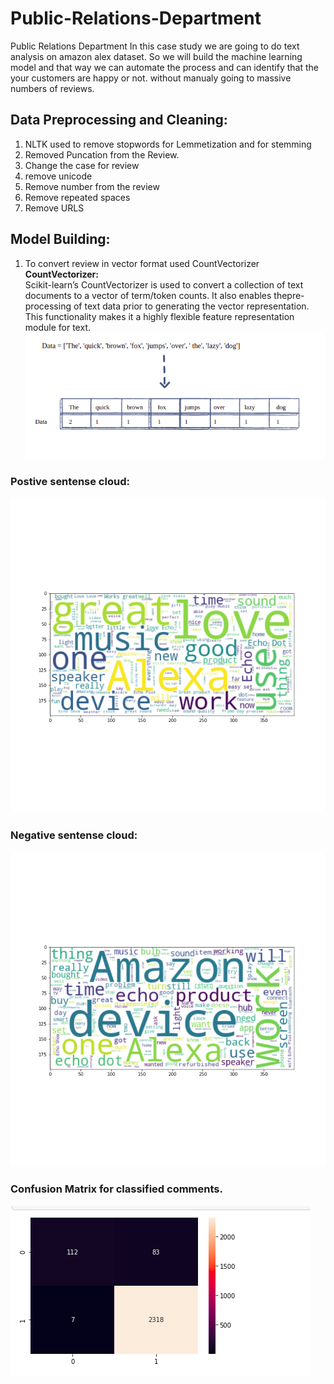 # Public-Relations-Department
Public Relations Department
In this case study we are going to do text analysis on amazon alex dataset.
So we will build the machine learning model and that way we can automate the process and can identify 
that the your customers are happy or not. without manualy going to massive numbers of reviews.

## Data Preprocessing and Cleaning:
1. NLTK used to remove stopwords for Lemmetization and for stemming
2. Removed Puncation from the Review.
3. Change the case for review
4. remove unicode 
5. Remove number from the review
6. Remove repeated spaces
7. Remove URLS

## Model Building:
1. To convert review in vector format used CountVectorizer \
**CountVectorizer:**\
Scikit-learn’s CountVectorizer is used to convert a collection of text documents to a vector of term/token counts. It also enables the ​pre-processing of text data prior to generating the vector representation. This functionality makes it a highly flexible feature representation module for text.
![alt text](https://github.com/Pravin1Borate/Public-Relations-Department/blob/master/CountVectorizer.png "Logo Title Text 1")

### Postive sentense cloud:
![alt text](https://github.com/Pravin1Borate/Public-Relations-Department/blob/master/positive_sentences_word_cloud.png "Logo Title Text 1")

### Negative sentense cloud:
![alt text](https://github.com/Pravin1Borate/Public-Relations-Department/blob/master/negative_senteces_word_cloud.png "Logo Title Text 1")

### Confusion Matrix for classified comments.
![alt text](https://github.com/Pravin1Borate/Public-Relations-Department/blob/master/confusion_matrix.png "Logo Title Text 1")
